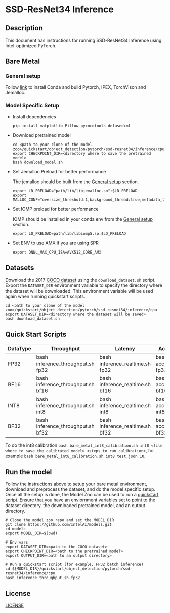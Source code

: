 # SSD-ResNet34 Inference

## Description
This document has instructions for running SSD-ResNet34 Inference using Intel-optimized PyTorch.

## Bare Metal
### General setup

Follow [link](/docs/general/pytorch/BareMetalSetup.md) to install Conda and build Pytorch, IPEX, TorchVison and Jemalloc.

### Model Specific Setup
* Install dependencies
  ```
  pip install matplotlib Pillow pycocotools defusedxml
  ```

* Download pretrained model
  ```
  cd <path to your clone of the model zoo>/quickstart/object_detection/pytorch/ssd-resnet34/inference/cpu
  export CHECKPOINT_DIR=<directory where to save the pretrained model>
  bash download_model.sh
  ```

* Set Jemalloc Preload for better performance

  The jemalloc should be built from the [General setup](#general-setup) section.
  ```
  export LD_PRELOAD="path/lib/libjemalloc.so":$LD_PRELOAD
  export MALLOC_CONF="oversize_threshold:1,background_thread:true,metadata_thp:auto,dirty_decay_ms:9000000000,muzzy_decay_ms:9000000000"
  ```

* Set IOMP preload for better performance

  IOMP should be installed in your conda env from the [General setup](#general-setup) section.
  ```
  export LD_PRELOAD=path/lib/libiomp5.so:$LD_PRELOAD
  ```

* Set ENV to use AMX if you are using SPR
  ```
  export DNNL_MAX_CPU_ISA=AVX512_CORE_AMX
  ```

## Datasets

Download the 2017 [COCO dataset](https://cocodataset.org) using the `download_dataset.sh` script.
Export the `DATASET_DIR` environment variable to specify the directory where the dataset
will be downloaded. This environment variable will be used again when running quickstart scripts.
```
cd <path to your clone of the model zoo>/quickstart/object_detection/pytorch/ssd-resnet34/inference/cpu
export DATASET_DIR=<directory where the dataset will be saved>
bash download_dataset.sh
```

## Quick Start Scripts

|  DataType   | Throughput  |  Latency    |   Accuracy  |
| ----------- | ----------- | ----------- | ----------- |
| FP32        | bash inference_throughput.sh fp32 | bash inference_realtime.sh fp32 | bash accuracy.sh fp32 |
| BF16        | bash inference_throughput.sh bf16 | bash inference_realtime.sh bf16 | bash accuracy.sh bf16 |
| INT8        | bash inference_throughput.sh int8 | bash inference_realtime.sh int8 | bash accuracy.sh int8 |
| BF32        | bash inference_throughput.sh bf32 | bash inference_realtime.sh bf32 | bash accuracy.sh bf32 |

To do the int8 calibration `bash bare_metal_int8_calibration.sh int8 <file where to save the calibrated model> <steps to run calibration>`, for example `bash bare_metal_int8_calibration.sh int8 test.json 10`.

## Run the model

Follow the instructions above to setup your bare metal environment, download and
preprocess the dataset, and do the model specific setup. Once all the setup is done,
the Model Zoo can be used to run a [quickstart script](#quick-start-scripts).
Ensure that you have an enviornment variables set to point to the dataset directory,
the downloaded pretrained model, and an output directory.

```
# Clone the model zoo repo and set the MODEL_DIR
git clone https://github.com/IntelAI/models.git
cd models
export MODEL_DIR=$(pwd)

# Env vars
export DATASET_DIR=<path to the COCO dataset>
export CHECKPOINT_DIR=<path to the pretrained model>
export OUTPUT_DIR=<path to an output directory>

# Run a quickstart script (for example, FP32 batch inference)
cd ${MODEL_DIR}/quickstart/object_detection/pytorch/ssd-resnet34/inference/cpu
bash inference_throughput.sh fp32
```

<!--- 80. License -->
## License

[LICENSE](/LICENSE)